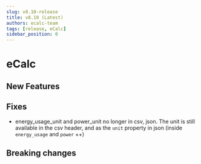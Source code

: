 ```yaml
---
slug: v8.10-release
title: v8.10 (Latest)
authors: ecalc-team
tags: [release, eCalc]
sidebar_position: 0
---
```


# eCalc



## New Features

## Fixes

- energy_usage_unit and power_unit no longer in csv, json. The unit is still available in the csv header, and as the `unit` property in json (inside `energy_usage` and `power` ++)

## Breaking changes


